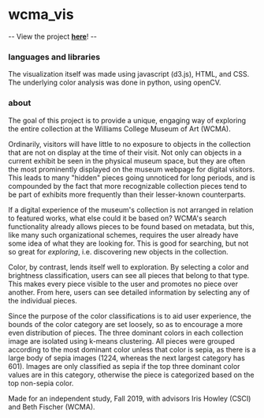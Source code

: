 # wcma_vis

-- View the project [**here**](https://michaela012.github.io/wcma_vis/final_vis/)! --

### languages and libraries
The visualization itself was made using javascript (d3.js), HTML, and CSS. The underlying color analysis was done in python, using openCV. 

### about
 The goal of this project is to provide a unique, engaging way of exploring the entire collection at the Williams College Museum of Art (WCMA). 

Ordinarily, visitors will have little to no exposure to objects in the collection that are not on display at the time of their visit. Not only can objects in a current exhibit be seen in the physical museum space, but they are often the most prominently displayed on the museum webpage for digital visitors. This leads to many "hidden" pieces going unnoticed for long periods, and is compounded by the fact that more recognizable collection pieces tend to be part of exhibits more frequently than their lesser-known counterparts.

If a digital experience of the museum's collection is not arranged in relation to featured works, what else could it be based on? WCMA's search functionality already allows pieces to be found based on metadata, but this, like many such organizational schemes, requires the user already have some idea of what they are looking for. This is good for searching, but not so great for *exploring*, i.e. discovering new objects in the collection. 

Color, by contrast, lends itself well to exploration. By selecting a color and brightness classification, users can see all pieces that belong to that type. This makes every piece visible to the user and promotes no piece over another. From here, users can see detailed information by selecting any of the individual pieces.

Since the purpose of the color classifications is to aid user experience, the bounds of the color category are set loosely, so as to encourage a more even distribution of pieces. The three dominant colors in each collection image are isolated using k-means clustering. All pieces were grouped according to the most dominant color unless that color is sepia, as there is a large body of sepia images (1224, whereas the next largest category has 601). Images are only classified as sepia if the top three dominant color values are in this category, otherwise the piece is categorized based on the top non-sepia color. 


Made for an independent study, Fall 2019, with advisors Iris Howley (CSCI) and Beth Fischer (WCMA).
